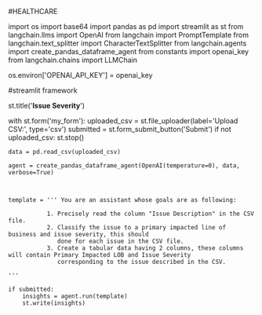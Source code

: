 #HEALTHCARE



import os
import base64
import pandas as pd
import streamlit as st
from langchain.llms import OpenAI
from langchain import PromptTemplate
from langchain.text_splitter import CharacterTextSplitter 
from langchain.agents import create_pandas_dataframe_agent
from constants import openai_key
from langchain.chains import LLMChain


os.environ['OPENAI_API_KEY'] = openai_key

#streamlit framework

st.title('**Issue Severity**')

with st.form('my_form'):
    uploaded_csv = st.file_uploader(label='Upload CSV:', type='csv')
    submitted = st.form_submit_button('Submit')
    if not uploaded_csv:
        st.stop()
    
    data = pd.read_csv(uploaded_csv)

    agent = create_pandas_dataframe_agent(OpenAI(temperature=0), data, verbose=True)



    template = ''' You are an assistant whose goals are as following:
               
               1. Precisely read the column "Issue Description" in the CSV file.
               2. Classify the issue to a primary impacted line of business and issue severity, this should 
                  done for each issue in the CSV file.
               3. Create a tabular data having 2 columns, these columns will contain Primary Impacted LOB and Issue Severity 
                  corresponding to the issue described in the CSV.

    '''

    if submitted:
        insights = agent.run(template)
        st.write(insights)
